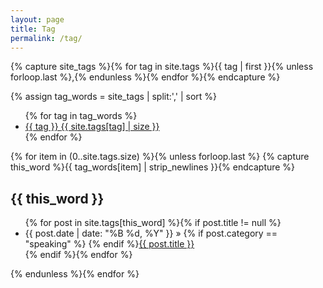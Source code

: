 ```yaml
---
layout: page
title: Tag
permalink: /tag/
---
```


{% capture site_tags %}{% for tag in site.tags %}{{ tag | first }}{% unless forloop.last %},{% endunless %}{% endfor %}{% endcapture %}
<!-- site_tags: {{ site_tags }} -->
{% assign tag_words = site_tags | split:',' | sort %}
<!-- tag_words: {{ tag_words }} -->

<div id="tags">
  <ul class="tag-box inline">
  {% for tag in tag_words %}
    <li><a href="#{{ tag | cgi_escape }}">{{ tag }} <span>{{ site.tags[tag] | size }}</span></a></li>
  {% endfor %}
  </ul>
  {% for item in (0..site.tags.size) %}{% unless forloop.last %}
    {% capture this_word %}{{ tag_words[item] | strip_newlines }}{% endcapture %}
  <h2 id="{{ this_word | cgi_escape }}">{{ this_word }}</h2>
  <ul class="posts">
    {% for post in site.tags[this_word] %}{% if post.title != null %}
    <li itemscope><span class="entry-date"><time datetime="{{ post.date | date_to_xmlschema }}" itemprop="datePublished">{{ post.date | date: "%B %d, %Y" }}</time></span> &raquo; {% if post.category == "speaking" %}<i class="fa fa-microphone"></i> {% endif %}<a href="{{ post.url }}">{{ post.title }}</a></li>
    {% endif %}{% endfor %}
  </ul>
  {% endunless %}{% endfor %}
</div>

<!-- <ul class="tag-cloud">
{% for tag in site.tags %}
  <span style="font-size: {{ tag | last | size | times: 100 | divided_by: site.tags.size | plus: 70  }}%">
    <a href="#{{ tag | first | slugize }}">
      {{ tag | first }}
    </a> &nbsp;&nbsp;
  </span>
{% endfor %}
</ul>

<div id="archives">
  {% for tag in site.tags %}
    <div class="archive-group">
      {% capture tag_name %}{{ tag | first }}{% endcapture %}
      <h3 id="#{{ tag_name | slugize }}">{{ tag_name }}</h3>
      <a name="{{ tag_name | slugize }}"></a>
      {% for post in site.tags[tag_name] %}
        <article class="archive-item">
          <h5><a href="{{ root_url }}{{ post.url }}">{{post.title}}</a></h5>
        </article>
      {% endfor %}
    </div>
  {% endfor %}
</div> -->
